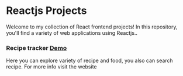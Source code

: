 # Reactjs Projects
Welcome to my collection of React frontend projects! In this repository, you'll find a variety of web applications using Reactjs..

### Recipe tracker [Demo](https://goodle)
Here you can explore variety of recipe and food, you also can search recipe.
For more info visit the website
